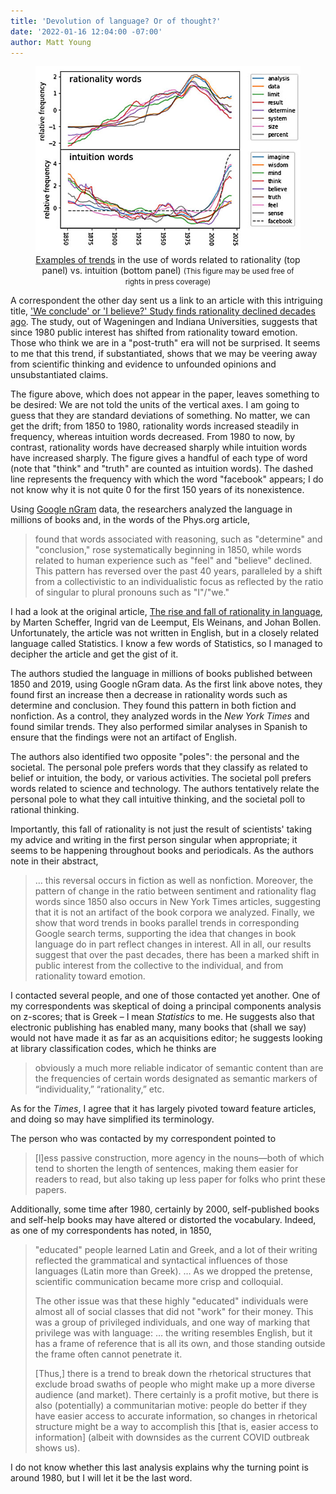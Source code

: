 ```yaml
---
title: 'Devolution of language? Or of thought?'
date: '2022-01-16 12:04:00 -07:00'
author: Matt Young
---
```

<figure>
<img src="/uploads/2022/Rise_Fall_Rationality_Language.jpg" alt="Graphs"/>
<figcaption> <div align=center> <a href="https://phys.org/news/2022-01-rationality-declined-decades.html">Examples of trends</a> in the use of words related to rationality (top panel) vs. intuition (bottom panel) <small>(This figure may be used free of rights in press coverage)</small></div>
</figcaption>
</figure>

A correspondent the other day sent us a link to an article with this intriguing title, <a href="https://phys.org/news/2022-01-rationality-declined-decades.html">'We conclude' or 'I believe?' Study finds rationality declined decades ago</a>. The study, out of Wageningen and Indiana Universities, suggests that since 1980 public interest has shifted from rationality toward emotion. Those who think we are in a "post-truth" era will not be surprised. It seems to me that this trend, if substantiated, shows that we may be veering away from scientific thinking and evidence to unfounded opinions and unsubstantiated claims.

<!--more-->

The figure above, which does not appear in the paper, leaves something to be desired: We are not told the units of the vertical axes. I am going to guess that they are standard deviations of something. No matter, we can get the drift; from 1850 to 1980, rationality words increased steadily in frequency, whereas intuition words decreased. From 1980 to now, by contrast, rationality words have decreased sharply while intuition words have increased sharply. The figure gives a handful of each type of word (note that "think" and "truth" are counted as intuition words). The dashed line represents the frequency with which the word "facebook" appears; I do not know why it is not quite 0 for the first 150 years of its nonexistence.

Using <a href="https://en.wikipedia.org/wiki/Google_Ngram_Viewer">Google nGram</a> data, the researchers analyzed the language in millions of books and, in the words of the Phys.org article,

<blockquote>found that words associated with reasoning, such as "determine" and "conclusion," rose systematically beginning in 1850, while words related to human experience such as "feel" and "believe" declined. This pattern has reversed over the past 40 years, paralleled by a shift from a collectivistic to an individualistic focus as reflected by the ratio of singular to plural pronouns such as "I"/"we."</blockquote>

I had a look at the original article, <a href="https://www.pnas.org/content/118/51/e2107848118.full">The rise and fall of rationality in language</a>, by Marten Scheffer, Ingrid van de Leemput, Els Weinans, and Johan Bollen. Unfortunately, the article was not written in English, but in a closely related language called Statistics. I know a few words of Statistics, so I managed to decipher the article and get the gist of it.

The authors studied the language in millions of books published between 1850 and 2019, using Google nGram data. As the first link above notes, they found first an increase then a decrease in rationality words such as determine and conclusion. They found this pattern in both fiction and nonfiction. As a control, they analyzed words in the <i>New York Times</i> and found similar trends. They also performed similar analyses in Spanish to ensure that the findings were not an artifact of English.

The authors also identified two opposite "poles": the personal and the societal. The personal pole prefers words that they classify as related to belief or intuition, the body, or various activities. The societal poll prefers words related to science and technology. The authors tentatively relate the personal pole to what they call intuitive thinking, and the societal poll to rational thinking. 

Importantly, this fall of rationality is not just the result of scientists' taking my advice and writing in the first person singular when appropriate; it seems to be happening throughout books and periodicals. As the authors note in their abstract,

<blockquote>… this reversal occurs in fiction as well as nonfiction. Moreover, the pattern of change in the ratio between sentiment and rationality flag words since 1850 also occurs in New York Times articles, suggesting that it is not an artifact of the book corpora we analyzed. Finally, we show that word trends in books parallel trends in corresponding Google search terms, supporting the idea that changes in book language do in part reflect changes in interest. All in all, our results suggest that over the past decades, there has been a marked shift in public interest from the collective to the individual, and from rationality toward emotion.</blockquote>

I contacted several people, and one of those contacted yet another. One of my correspondents was skeptical of doing a principal components analysis on z-scores; that is Greek – I mean <i>Statistics</i> to me. He suggests also that electronic publishing has enabled many, many books that (shall we say) would not have made it as far as an acquisitions editor; he suggests looking at library classification codes, which he thinks are

<blockquote>obviously a much more reliable indicator of semantic content than are the frequencies of certain words designated as semantic markers of “individuality,” “rationality,” etc.</blockquote>

As for the <i>Times</i>, I agree that it has largely pivoted toward feature articles, and doing so may have simplified its terminology.

The person who was contacted by my correspondent pointed to

<blockquote>[l]ess passive construction, more agency in the nouns—both of which tend to shorten the length of sentences, making them easier for readers to read, but also taking up less paper for folks who print these papers.
</blockquote>

Additionally, some time after 1980, certainly by 2000, self-published books and self-help books may have altered or distorted the vocabulary. Indeed, as one of my correspondents has noted, in 1850,

<blockquote><p>"educated" people learned Latin and Greek, and a lot of their writing reflected the grammatical and syntactical influences of those languages (Latin more than Greek). … As we dropped the pretense, scientific communication became more crisp and colloquial.</p>

<p>The other issue was that these highly "educated" individuals were almost all of social classes that did not "work" for their money. This was a group of privileged individuals, and one way of marking that privilege was with language: … the writing resembles English, but it has a frame of reference that is all its own, and those standing outside the frame often cannot penetrate it.</p>

<p>[Thus,] there is a trend to break down the rhetorical structures that exclude broad swaths of people who might make up a more diverse audience (and market). There certainly is a profit motive, but there is also (potentially) a communitarian motive: people do better if they have easier access to accurate information, so changes in rhetorical structure might be a way to accomplish this [that is, easier access to information] (albeit with downsides as the current COVID outbreak shows us).</p></blockquote>

I do not know whether this last analysis explains why the turning point is around 1980, but I will let it be the last word.
